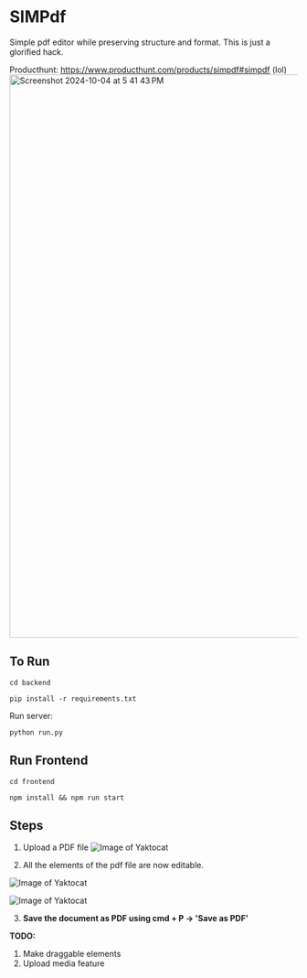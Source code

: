 
# SIMPdf

  

Simple pdf editor while preserving structure and format. This is just a glorified hack.

Producthunt: https://www.producthunt.com/products/simpdf#simpdf (lol)
<img width="985" alt="Screenshot 2024-10-04 at 5 41 43 PM" src="https://github.com/user-attachments/assets/76089d7c-671f-40c5-adaf-1d98046d643d">

  

## To Run

`cd backend`

  

`pip install -r requirements.txt`

  
  
Run server: 

`python run.py`

  
  

## Run Frontend

  

`cd frontend`

  

`npm install && npm run start`

## Steps

1. Upload a PDF file
![Image of Yaktocat](https://github.com/shashanoid/Simpdf/blob/master/Screenshots/Home-new.png?raw=true)

2. All the elements of the pdf file are now editable.

![Image of Yaktocat](https://github.com/shashanoid/Simpdf/blob/master/Screenshots/edit.png?raw=true)

![Image of Yaktocat](https://github.com/shashanoid/Simpdf/blob/master/Screenshots/edit2.png?raw=true)


3. **Save the document as PDF using cmd + P -> 'Save as PDF'**

**TODO:**
1. Make draggable elements
2. Upload media feature
